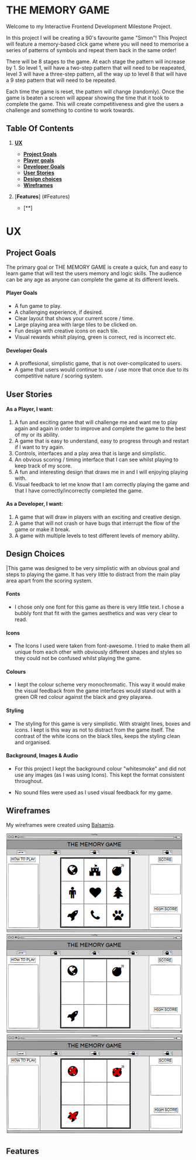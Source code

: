 # THE MEMORY GAME

Welcome to my Interactive Frontend Development Milestone Project.

In this project I will be creating a 90's favourite game "Simon"! This Project will feature a memory-based click game where you will need to memorise a series of patterns of symbols and repeat them back in the same order!

There will be 8 stages to the game. At each stage the pattern will increase by 1. So level 1, will have a two-step pattern that will need to be reapeated, level 3 will have a three-step pattern, all the way up to level 8 that will have a 9 step pattern that will need to be repeated.

Each time the game is reset, the pattern will change (randomly). Once the game is beaten a screen will appear showing the time that it took to complete the game. This will create competitiveness and give the users a challenge and something to contine to work towards.

## Table Of Contents

1. [**UX**](#ux)
    - [**Project Goals**](#project-goals)
    - [**Player goals**](#player-goals)
    - [**Developer Goals**](#developer-goals)
    - [**User Stories**](#user-stories)
    - [**Design choices**](#design-choices)
    - [**Wireframes**](#wireframes)

2. [**Features**] (#Features)
    - [**]

# UX

## Project Goals

The primary goal or THE MEMORY GAME is create a quick, fun and easy to learn game that will test the users memory and logic skills. The audience can be any age as anyone can complete the game at its different levels.

#### Player Goals

* A fun game to play.
* A challenging experience, if desired.
* Clear layout that shows your current score / time.
* Large playing area with large tiles to be clicked on.
* Fun design with creative icons on each tile.
* Visual rewards whislt playing, green is correct, red is incorrect etc.

#### Developer Goals

* A proffesional, simplistic game, that is not over-complicated to users.
* A game that users would continue to use / use more that once due to its competitive nature / scoring system.

## User Stories

#### As a Player, I want:

1. A fun and exciting game that will challenge me and want me to play again and again in order to improve and complete the game to the best of my or its ability.
2. A game that is easy to understand, easy to progress through and restart if I want to try again. 
3. Controls, interfaces and a play area that is large and simplistic.
4. An obvious scoring / timing interface that I can see whilst playing to keep track of my score.
5. A fun and interesting design that draws me in and I will enjoying playing with.
6. Visual feedback to let me know that I am correctly playing the game and that I have correctly/incorrectly completed the game.

#### As a Developer, I want:

1. A game that will draw in players with an exciting and creative design.
2. A game that will not crash or have bugs that interrupt the flow of the game or make it break.
3. A game with multiple levels to test different levels of memory ability.

## Design Choices

|This game was designed to be very simplistic with an obvious goal and steps to playing the game. It has very little to distract from the main play area apart from the scoring system. 

#### Fonts

* I chose only one font for this game as there is very little text. I chose a bubbly font that fit with the games aesthetics and was very clear to read.

#### Icons

* The Icons I used were taken from font-awesome. I tried to make them all unique from each other with obviously different shapes and styles so they could not be confused whilst playing the game.

#### Colours 

* I kept the colour scheme very monochromatic. This way it would make the visual feedback from the game interfaces would stand out with a green OR red colour against the black and grey playarea. 

#### Styling

* The styling for this game is very simplistic. With straight lines, boxes and icons. I kept is this way as not to distract from the game itself. The contrast of the white icons on the black tiles, keeps the styling clean and organised.

#### Background, Images & Audio

* For this project I kept the background colour "whitesmoke" and did not use any images (as I was using Icons). This kept the format consistent throughout.

* No sound files were used as I used visual feedback for my game.

## Wireframes

My wireframes were created using [Balsamiq](https://balsamiq.com/).

![Memory Game Wireframe](Wireframes/memorygamewireframe.png)

## Features 

